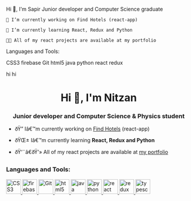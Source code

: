Hi 👋, I'm Sapir
Junior developer and Computer Science graduate

    🔭 I’m currently working on Find Hotels (react-app)

    🌱 I’m currently learning React, Redux and Python

    👨‍💻 All of my react projects are available at my portfolio

Languages and Tools:

CSS3 firebase Git html5 java python react redux 

hi hi



<h1 align="center">Hi 👋, I'm Nitzan</h1>
<h3 align="center">Junior developer and Computer Science & Physics student</h3>

- ðŸ”­ Iâ€™m currently working on [Find Hotels](https://github.com/sapirMal/Find-Hotels) (react-app)

- ðŸŒ± Iâ€™m currently learning **React, Redux and Python**

- ðŸ‘¨â€ðŸ’» All of my react projects are available at [my portfolio](https://sapir14293.journoportfolio.com/)


<h3 align="left">Languages and Tools:</h3>
<p align="left"> <a href="https://www.w3schools.com/css/" target="_blank"> <img src="https://cdn4.iconfinder.com/data/icons/social-media-logos-6/512/121-css3-512.png" alt="CSS3" width="40" height="40"/> </a> 
				 <a href="https://firebase.google.com/" target="_blank"> <img src="https://www.vectorlogo.zone/logos/firebase/firebase-icon.svg" alt="firebase" width="40" height="40"/> </a> 
				 <a href="https://git-scm.com/" target="_blank"> <img src="https://www.vectorlogo.zone/logos/git-scm/git-scm-icon.svg" alt="Git" width="40" height="40"/> </a> 
				 <a href="https://www.w3.org/html/" target="_blank"> <img src="https://www.vectorlogo.zone/logos/w3_html5/w3_html5-icon.svg" alt="html5" width="40" height="40"/> </a> 
				 <a href="https://www.java.com" target="_blank"> <img src="https://www.vectorlogo.zone/logos/java/java-icon.svg" alt="java" width="40" height="40"/> </a> 
				 <a href="https://www.python.org" target="_blank"> <img src="https://www.vectorlogo.zone/logos/python/python-icon.svg" alt="python" width="40" height="40"/> 
				 </a> <a href="https://reactjs.org/" target="_blank"> <img src="https://www.vectorlogo.zone/logos/reactjs/reactjs-icon.svg" alt="react" width="40" height="40"/> </a> 
				 <a href="https://redux.js.org" target="_blank"> <img src="https://everyday.codes/wp-content/uploads/2020/01/0-U2DmhXYumRyXH6X1.png" alt="redux" width="40" height="40"/> </a> 
				 <a href="https://www.typescriptlang.org/" target="_blank"> <img src="https://www.vectorlogo.zone/logos/typescriptlang/typescriptlang-icon.svg" alt="typescript" width="40" height="40"/> </a> 
</p>


<!--
**NitzanLavy/NitzanLavy** is a ✨ _special_ ✨ repository because its `README.md` (this file) appears on your GitHub profile.

Here are some ideas to get you started:

- 🔭 I’m currently working on ...
- 🌱 I’m currently learning ...
- 👯 I’m looking to collaborate on ...
- 🤔 I’m looking for help with ...
- 💬 Ask me about ...
- 📫 How to reach me: ...
- 😄 Pronouns: ...
- ⚡ Fun fact: ...
-->
